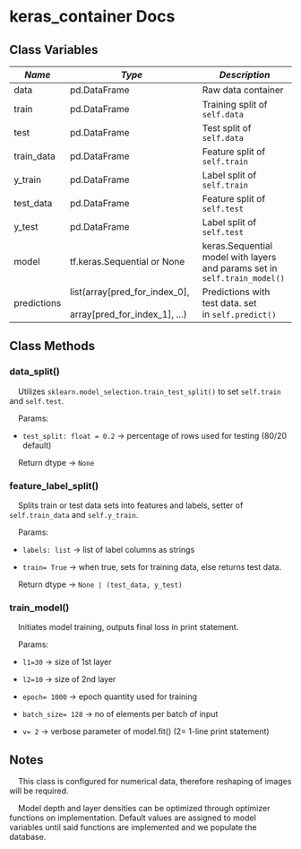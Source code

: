 # keras_container Docs

## Class Variables

| *Name* | *Type* | *Description* |
| --- | --- | --- |
| data | pd.DataFrame | Raw data container |
| train | pd.DataFrame | Training split of  `self.data` |
| test | pd.DataFrame | Test split of `self.data` |
| train_data | pd.DataFrame | Feature split of `self.train` |
| y_train | pd.DataFrame | Label split of `self.train` |
| test_data | pd.DataFrame | Feature split of `self.test` |
| y_test | pd.DataFrame | Label split of `self.test` |
| model | tf.keras.Sequential or None | keras.Sequential model with layers and params set in `self.train_model()` |
| predictions | list(array[pred_for_index_0],                  array[pred_for_index_1], ...) | Predictions with test data. set in `self.predict()` |

## Class Methods

### data_split()

    Utilizes `sklearn.model_selection.train_test_split()` to set `self.train` and `self.test`.

    Params:

+ `test_split: float = 0.2` -> percentage of rows used for testing (80/20 default)
  

    Return dtype -> `None`

### feature_label_split()

    Splits train or test data sets into features and labels, setter of `self.train_data` and `self.y_train`.

    Params:

+ `labels: list` -> list of label columns as strings
  
+ `train= True` -> when true, sets for training data, else returns test data.
  

    Return dtype -> `None | (test_data, y_test)`

### train_model()

    Initiates model training, outputs final loss in print statement.

    Params:

+ `l1=30` -> size of 1st layer
  
+ `l2=10` -> size of 2nd layer
  
+ `epoch= 1000` -> epoch quantity used for training
  
+ `batch_size= 128` -> no of elements per batch of input
  
+ `v= 2` -> verbose parameter of model.fit() (2= 1-line print statement) 
  

## Notes

    This class is configured for numerical data, therefore reshaping of images will be required.

    Model depth and layer densities can be optimized through optimizer functions on implementation. Default values are assigned to model variables until said functions are implemented and we populate the database.